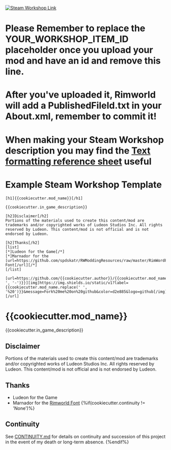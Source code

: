 <p>
  <a href="https://steamcommunity.com/sharedfiles/filedetails/?id=YOUR_WORKSHOP_ITEM_ID">
  <img alt="Steam Workshop Link" src="https://img.shields.io/static/v1?label=Steam&message=Workshop&color=blue&logo=steam&link=https://steamcommunity.com/sharedfiles/filedetails/?id=YOUR_WORKSHOP_ITEM_ID"/>
  </a>
</p>

# Please Remember to replace the YOUR_WORKSHOP_ITEM_ID placeholder once you upload your mod and have an id and remove this line.
# After you've uploaded it, Rimworld will add a PublishedFileId.txt in your About.xml, remember to commit it!
# When making your Steam Workshop description you may find the [Text formatting reference sheet](https://steamcommunity.com/comment/Recommendation/formattinghelp) useful

# Example Steam Workshop Template
```
[h1]{{cookiecutter.mod_name}}[/h1]

{{cookiecutter.in_game_description}}

[h2]Disclaimer[/h2]
Portions of the materials used to create this content/mod are trademarks and/or copyrighted works of Ludeon Studios Inc. All rights reserved by Ludeon. This content/mod is not official and is not endorsed by Ludeon.

[h2]Thanks[/h2]
[list]
[*]Ludeon for the Game[/*]
[*]Marnador for the [url=https://github.com/spdskatr/RWModdingResources/raw/master/RimWordFont.ttf]Rimworld Font[/url][/*]
[/list]

[url=https://github.com/{{cookiecutter.author}}/{{cookiecutter.mod_name.replace(' ', '-')}}][img]https://img.shields.io/static/v1?label={{cookiecutter.mod_name.replace(' ', '%20')}}&message=Fork%20me%20on%20github&color=d2e885&logo=github[/img][/url]
```

# {{cookiecutter.mod_name}}

{{cookiecutter.in_game_description}}

## Disclaimer
Portions of the materials used to create this content/mod are trademarks and/or copyrighted works of Ludeon Studios Inc. All rights reserved by Ludeon. This content/mod is not official and is not endorsed by Ludeon.

## Thanks
* Ludeon for the Game
* Marnador for the [Rimworld Font](https://github.com/spdskatr/RWModdingResources/raw/master/RimWordFont.ttf)
{%if(cookiecutter.continuity != 'None')%}

## Continuity
See [CONTINUITY.md](CONTINUITY.md) for details on continuity and succession of this project in the event of my death or long-term absence.
{%endif%}
